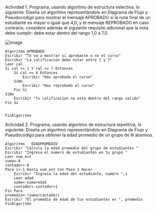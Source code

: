 Actividad 1. Programa, usando algoritmo de estructura selectiva, lo siguiente:
Diseña un algoritmo representándolo en Diagrama de Flujo y Pseudocódigo para mostrar el mensaje APROBADO si la nota final de un estudiante es mayor o igual que 4,0,
y el mensaje REPROBADO en caso contrario, considere además el siguiente requisito adicional que la nota debe cumplir: debe estar dentro del rango 1,0 a 7,0.

![image](https://user-images.githubusercontent.com/34118685/166023937-19461c10-d44d-423c-8fad-26ea5413f671.png)

	Algoritmo APROBADO
	Escribir "Te va a mostrar si aprobaste o no el curso"
	Escribir "La calificacion debe estar entre 1 y 7"
	Leer cal
	Si cal >= 1 Y cal <= 7 Entonces
		Si cal >= 4 Entonces
			Escribir "Has aprobado el curso"
		SiNo
			Escribir "Has reprobado el curso"
		Fin Si
	SiNo
		Escribir "Tu calificacion no esta dentro del rango valido"
	Fin Si
	
	
	FinAlgoritmo


Actividad 2. Programa, usando algoritmo de estructura repetitiva, lo siguiente:
Diseña un algoritmo representándolo en Diagrama de Flujo y Pseudocódigo para obtener la edad promedio de un grupo de N alumnos.


	Algoritmo 	EDADPROMEDIO
	Escribir "Calcula la edad promedio del grupo de estudiantes "
	Escribir "Ingresa el numero de estudiantes en tu grupo "
	Leer num_est
	suma<-0
	contador<-0
	Para i<-1 Hasta num_est Con Paso 1 Hacer
		Escribir "Ingresa la edad del estudiante, numero ",i
		Leer edad
		suma<-suma+edad
		contador<-contador+1
	Fin Para
	promedio<-(suma/contador)
	Escribir "El promedio de edad de tus estudiantes es ", promedio
	FinAlgoritmo


